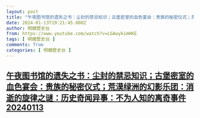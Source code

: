 ```yaml
---
layout: post
title: "午夜图书馆的遗失之书：尘封的禁忌知识；古堡密室的血色宴会：贵族的秘密仪式；荒漠绿洲的幻影乐团：消逝的旋律之谜：历史奇闻异事：不为人知的离奇事件20240113"
date: 2024-01-13T19:21:45.000Z
author: 明鏡歷史台
from: https://www.youtube.com/watch?v=LGAwykimHKE
tags: [ 明鏡歷史台 ]
comments: True
categories: [ 明鏡歷史台 ]
---
```

<!--1705173705000-->
[午夜图书馆的遗失之书：尘封的禁忌知识；古堡密室的血色宴会：贵族的秘密仪式；荒漠绿洲的幻影乐团：消逝的旋律之谜：历史奇闻异事：不为人知的离奇事件20240113](https://www.youtube.com/watch?v=LGAwykimHKE)
------

<div>

</div>
